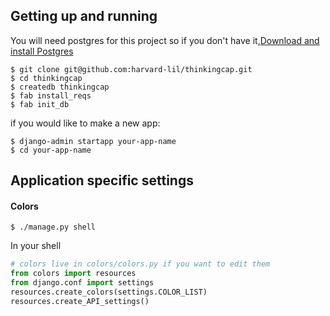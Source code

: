 ## Getting up and running
You will need postgres for this project so if you don't have it,[Download and install Postgres](https://www.postgresql.org/download/)

```
$ git clone git@github.com:harvard-lil/thinkingcap.git
$ cd thinkingcap
$ createdb thinkingcap
$ fab install_reqs
$ fab init_db
```

if you would like to make a new app:
```
$ django-admin startapp your-app-name
$ cd your-app-name
```


## Application specific settings
#### Colors
```
$ ./manage.py shell
```
In your shell
```python
# colors live in colors/colors.py if you want to edit them 
from colors import resources
from django.conf import settings
resources.create_colors(settings.COLOR_LIST)
resources.create_API_settings()
```
